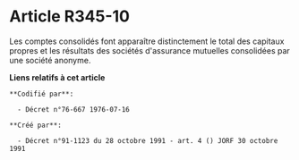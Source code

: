 # Article R345-10

Les comptes consolidés font apparaître distinctement le total des capitaux propres et les résultats des sociétés d'assurance
mutuelles consolidées par une société anonyme.

**Liens relatifs à cet article**

	**Codifié par**:

	  - Décret n°76-667 1976-07-16

	**Créé par**:

	  - Décret n°91-1123 du 28 octobre 1991 - art. 4 () JORF 30 octobre 1991
